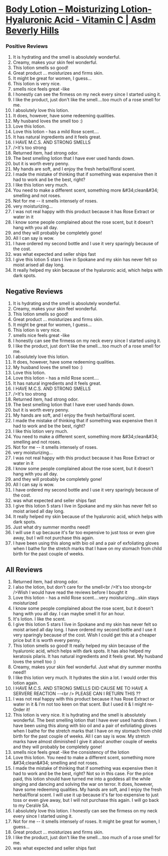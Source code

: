 # [Body Lotion – Moisturizing Lotion- Hyaluronic Acid - Vitamin C | Asdm Beverly Hills](https://products.checkmycream.com/products/Body-Lotion-Moisturizing-Lotion-Hyaluronic-Acid-Vitamin-C-or-Asdm-Beverly-Hills.html)

### Positive Reviews

<ol>
      <li>It is hydrating and the smell is absolutely wonderful.</li>
      <li>Creamy, makes your skin feel wonderful.  </li>
      <li>This lotion smells so good!</li>
      <li>Great product ... moisturizes and firms skin.</li>
      <li>It might be great for women, I guess...</li>
      <li>This lotion is very nice.</li>
      <li>smells nice feels great -like</li>
      <li>I honestly can see the firmess on my neck every since I started using it.</li>
      <li>I like the product, just don&#x27;t like the smell....too much of a rose smell for me.</li>
      <li>I absolutely love this lotion.  </li>
      <li>It does, however, have some redeeming qualities.  </li>
      <li>My husband loves the smell too :)</li>
      <li>Love this lotion.</li>
      <li>Love this lotion - has a mild Rose scent....</li>
      <li>It has natural ingredients and it feels great.</li>
      <li>I HAVE M.C.S. AND STRONG SMELLS</li>
      <li>/&gt;It&#x27;s too strong</li>
      <li>Returned item, had strong odor.</li>
      <li>The best smelling lotion that I have ever used hands down.</li>
      <li>but it is worth every penny.</li>
      <li>My hands are soft, and I enjoy the fresh herbal/floral scent.  </li>
      <li>I made the mistake of thinking that if something was expensive then it had to work and be the best, right?  </li>
      <li>I like this lotion very much.  </li>
      <li>You need to make a different scent, something more &amp;#34;clean&amp;#34; smelling and not roses.</li>
      <li>Not for me -- it smells intensely of roses.  </li>
      <li>very moisturizing...</li>
      <li>I was not real happy with this product because it has Rose Extract or water in it</li>
      <li>I know some people complained about the rose scent, but it doesn&#x27;t hang with you all day.</li>
      <li>and they will probably be completely gone!</li>
      <li>All I can say is wow.</li>
      <li>I have ordered my second bottle and I use it very sparingly because of the cost.</li>
      <li>was what expected and seller ships fast</li>
      <li>I give this lotion 5 stars I live in Spokane and my skin has never felt so moist arised all day long.</li>
      <li>It really helped my skin because of the hyaluronic acid, which helps with dark spots.</li>
</ol>


<h2>Negative Reviews</h2>
<ol>
<li> It is hydrating and the smell is absolutely wonderful.</li>
<li> Creamy, makes your skin feel wonderful.  </li>
<li> This lotion smells so good!</li>
<li> Great product ... moisturizes and firms skin.</li>
<li> It might be great for women, I guess...</li>
<li> This lotion is very nice.</li>
<li> smells nice feels great -like</li>
<li> I honestly can see the firmess on my neck every since I started using it.</li>
<li> I like the product, just don&#x27;t like the smell....too much of a rose smell for me.</li>
<li> I absolutely love this lotion.  </li>
<li> It does, however, have some redeeming qualities.  </li>
<li> My husband loves the smell too :)</li>
<li> Love this lotion.</li>
<li> Love this lotion - has a mild Rose scent....</li>
<li> It has natural ingredients and it feels great.</li>
<li> I HAVE M.C.S. AND STRONG SMELLS</li>
<li> /&gt;It&#x27;s too strong</li>
<li> Returned item, had strong odor.</li>
<li> The best smelling lotion that I have ever used hands down.</li>
<li> but it is worth every penny.</li>
<li> My hands are soft, and I enjoy the fresh herbal/floral scent.  </li>
<li> I made the mistake of thinking that if something was expensive then it had to work and be the best, right?  </li>
<li> I like this lotion very much.  </li>
<li> You need to make a different scent, something more &amp;#34;clean&amp;#34; smelling and not roses.</li>
<li> Not for me -- it smells intensely of roses.  </li>
<li> very moisturizing...</li>
<li> I was not real happy with this product because it has Rose Extract or water in it</li>
<li> I know some people complained about the rose scent, but it doesn&#x27;t hang with you all day.</li>
<li> and they will probably be completely gone!</li>
<li> All I can say is wow.</li>
<li> I have ordered my second bottle and I use it very sparingly because of the cost.</li>
<li> was what expected and seller ships fast</li>
<li> I give this lotion 5 stars I live in Spokane and my skin has never felt so moist arised all day long.</li>
<li> It really helped my skin because of the hyaluronic acid, which helps with dark spots.</li>
<li> Just what dry summer months need!!</li>
<li> I will use it up because it&#x27;s far too expensive to just toss or even give away, but I will not purchase this again.  </li>
<li> I have been using this along with bio oil and a pair of exfoliating gloves when I bathe for the stretch marks that I have on my stomach from child birth for the past couple of weeks.</li>
</ol>

<h2>All Reviews</h2>

<ol>
    <li> Returned item, had strong odor.</li>
    <li> I also the lotion, but don&#x27;t care for the smell&lt;br /&gt;It&#x27;s too strong&lt;br /&gt;Wish I would have read the reviews before I bought it</li>
    <li> Love this lotion - has a mild Rose scent....very moisturizing...skin stays moisturized</li>
    <li> I know some people complained about the rose scent, but it doesn&#x27;t hang with you all day. I can maybe smell it for an hour.</li>
    <li> It&#x27;s lotion.  I like the scent.</li>
    <li> I give this lotion 5 stars I live in Spokane and my skin has never felt so moist arised all day long. I have ordered my second bottle and I use it very sparingly because of the cost. Wish I could get this at a cheaper price but it is worth every penny.</li>
    <li> This lotion smells so good! It really helped my skin because of the hyaluronic acid, which helps with dark spots. It has also helped my keratosis pilaris. It has natural ingredients and it feels great. My husband loves the smell too :)</li>
    <li> Creamy, makes your skin feel wonderful.  Just what dry summer months need!!</li>
    <li> I like this lotion very much.  It hydrates the skin a lot.  I would order this lotion again.</li>
    <li> I HAVE M.C.S. AND STRONG SMELLS DID CAUSE ME TO HAVE A SERVERE REACTION --&lt;br /&gt; PLEASE CAN I RETURN THIS  ??</li>
    <li> I was not real happy with this product because it has Rose Extract or water in it &amp; I&#x27;m not too keen on that scent.  But I used it &amp; I might re-Order it!</li>
    <li> This lotion is very nice. It is hydrating and the smell is absolutely wonderful. The best smelling lotion that I have ever used hands down. I have been using this along with bio oil and a pair of exfoliating gloves when I bathe for the stretch marks that I have on my stomach from child birth for the past couple of weeks. All I can say is wow. My stretch marks have almost diminished I give it about another couple of weeks and they will probably be completely gone!</li>
    <li> smells nice feels great -like the consistency of the lotion</li>
    <li> Love this lotion. You need to make a different scent, something more &amp;#34;clean&amp;#34; smelling and not roses.</li>
    <li> I made the mistake of thinking that if something was expensive then it had to work and be the best, right?  Not so in this case.  For the price paid, this lotion should have turned me into a goddess all the while singing and dancing and solving the war on terror.  It does, however, have some redeeming qualities.  My hands are soft, and I enjoy the fresh herbal/floral scent.  I will use it up because it&#x27;s far too expensive to just toss or even give away, but I will not purchase this again.  I will go back to my CeraVe SA.</li>
    <li> I absolutely love this lotion.  I honestly can see the firmess on my neck every since I started using it.</li>
    <li> Not for me -- it smells intensely of roses.  It might be great for women, I guess...</li>
    <li> Great product ... moisturizes and firms skin.</li>
    <li> I like the product, just don&#x27;t like the smell....too much of a rose smell for me.</li>
    <li> was what expected and seller ships fast</li>
</ol>




